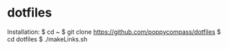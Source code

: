 # dotfiles
Installation:
$ cd ~
$ git clone https://github.com/poppycompass/dotfiles
$ cd dotfiles
$ ./makeLinks.sh
